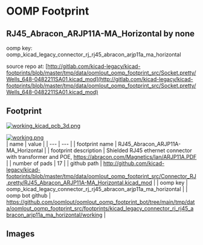 # OOMP Footprint  
## RJ45_Abracon_ARJP11A-MA_Horizontal  by none  
  
oomp key: oomp_kicad_legacy_connector_rj_rj45_abracon_arjp11a_ma_horizontal  
  
source repo at: [http://gitlab.com/kicad-legacy/kicad-footprints/blob/master/tmp/data/oomlout_oomp_footprint_src/Socket.pretty/Wells_648-0482211SA01.kicad_mod](http://gitlab.com/kicad-legacy/kicad-footprints/blob/master/tmp/data/oomlout_oomp_footprint_src/Socket.pretty/Wells_648-0482211SA01.kicad_mod)  
## Footprint  
  
[![working_kicad_pcb_3d.png](working_kicad_pcb_3d_600.png)](working_kicad_pcb_3d.png)  
  
[![working.png](working_600.png)](working.png)  
| name | value | 
| --- | --- | 
| footprint name | RJ45_Abracon_ARJP11A-MA_Horizontal | 
| footprint description | Shielded RJ45 ethernet connector with transformer and POE, https://abracon.com/Magnetics/lan/ARJP11A.PDF | 
| number of pads | 17 | 
| github path | http://github.com/kicad-legacy/kicad-footprints/blob/master/tmp/data/oomlout_oomp_footprint_src/Connector_RJ.pretty/RJ45_Abracon_ARJP11A-MA_Horizontal.kicad_mod | 
| oomp key | oomp_kicad_legacy_connector_rj_rj45_abracon_arjp11a_ma_horizontal | 
| oomp bot github | https://github.com/oomlout/oomlout_oomp_footprint_bot/tree/main/tmp/data/oomlout_oomp_footprint_src/footprints/kicad_legacy_connector_rj_rj45_abracon_arjp11a_ma_horizontal/working | 
## Images  
